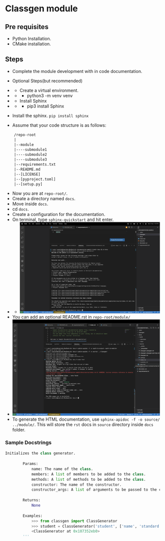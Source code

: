 # Classgen module

## Pre requisites

- Python Installation.
- CMake installation.

## Steps

- Complete the module development with in code documentation.

- Optional Steps(but recommended)
- - Create a virtual environment.
- - - python3 -m venv venv
- - Install Sphinx
- - - pip3 install Sphinx
- Install the sphinx. `pip install sphinx`
- Assume that your code structure is as follows:

```
    /repo-root
    |
    |--module
    |----submodule1
    |----submodule2
    |----submodule3
    |--requirements.txt
    |--README.md
    |--[LICENSE]
    |--[pyproject.toml]
    |--[setup.py]
```

- Now you are at `repo-root/`.
- Create a directory named `docs`.
- Move inside `docs`.
- cd `docs`.
- Create a configuration for the documentation.
- On terminal, type `sphinx-quickstart` and hit enter.
- - ![Image](./images/2.png)
- You can add an optional README.rst in `repo-root/module/`
- ![Image](./images/3.png)
- To generate the HTML documentation, use `sphinx-apidoc -f -o source/ ../module/`. This will store the `rst` docs in `source` directory inside `docs` folder.


### Sample Docstrings

```Python
Initializes the class generator.
        
        Params:
            name: The name of the class.
            members: A list of members to be added to the class.
            methods: A list of methods to be added to the class.
            constructor: The name of the constructor.
            constructor_args: A list of arguments to be passed to the constructor.

        Returns:
            None

        Examples:
            >>> from classgen import ClassGenerator
            >>> student = ClassGenerator('student', ['name', 'standard', 'dob'])
            <ClassGenerator at 0x107352eb0>
        '''
```